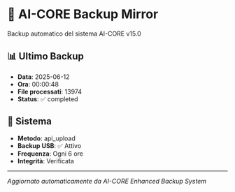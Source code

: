 # 🧬 AI-CORE Backup Mirror

Backup automatico del sistema AI-CORE v15.0

## 📊 Ultimo Backup
- **Data**: 2025-06-12
- **Ora**: 00:00:48
- **File processati**: 13974
- **Status**: ✅ completed

## 🎯 Sistema
- **Metodo**: api_upload
- **Backup USB**: ✅ Attivo
- **Frequenza**: Ogni 6 ore
- **Integrità**: Verificata

---
*Aggiornato automaticamente da AI-CORE Enhanced Backup System*

